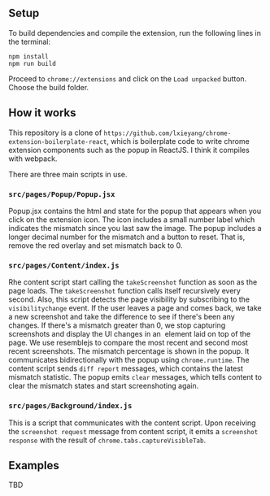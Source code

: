 ## Setup 
To build dependencies and compile the extension, run the following lines in the terminal: 
```
npm install 
npm run build
```

Proceed to `chrome://extensions` and click on the `Load unpacked` button. Choose the build folder. 

## How it works 
This repository is a clone of `https://github.com/lxieyang/chrome-extension-boilerplate-react`, which is boilerplate code to write chrome extension components such as the popup in ReactJS. I think it compiles with webpack. 

There are three main scripts in use. 
### `src/pages/Popup/Popup.jsx`
Popup.jsx contains the html and state for the popup that appears when you click on the extension icon. The icon includes a small number label which indicates the mismatch since you last saw the image. The popup includes a longer decimal number for the mismatch and a button to reset. That is, remove the red overlay and set mismatch back to 0. 

### `src/pages/Content/index.js`
Rhe content script start calling the `takeScreenshot` function as soon as the page loads. The `takeScreenshot` function calls itself recursively every second. Also, this script detects the page visibility by subscribing to the `visibilitychange` event. If the user leaves a page and comes back, we take a new screenshot and take the difference to see if there's been any changes. If there's a mismatch greater than 0, we stop capturing screenshots and display the UI changes in an <img> element laid on top of the page. We use resemblejs to compare the most recent and second most recent screenshots. The mismatch percentage is shown in the popup. It communicates bidirectionally with the popup using `chrome.runtime`. The content script sends `diff report` messages, which contains the latest mismatch statistic. The popup emits `clear` messages, which tells content to clear the mismatch states and start screenshoting again. 

### `src/pages/Background/index.js`
This is a script that communicates with the content script. Upon receiving the `screenshot request` message from content script, it emits a `screenshot response` with the result of `chrome.tabs.captureVisibleTab`. 

## Examples
TBD